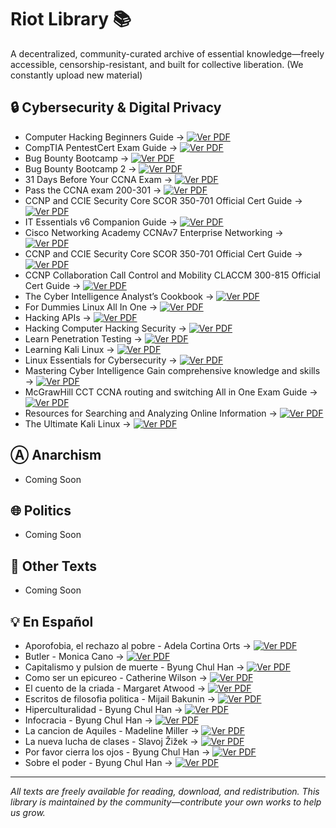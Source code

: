 # Riot Library 📚 
A decentralized, community-curated archive of essential knowledge—freely accessible, censorship-resistant, and built for collective liberation.
(We constantly upload new material)


## 🔒 Cybersecurity & Digital Privacy
 
- Computer Hacking Beginners Guide → [![Ver PDF](https://img.shields.io/badge/Descargar_PDF-Google_Drive-blue?style=for-the-badge&logo=googledrive)](https://drive.google.com/uc?export=download&id=1HQboYqC0Qu3N38t3u5gCzwtN7lpT_uBG)
- CompTIA PentestCert Exam Guide → [![Ver PDF](https://img.shields.io/badge/Descargar_PDF-Google_Drive-blue?style=for-the-badge&logo=googledrive)](https://drive.google.com/uc?export=download&id=1Lv-dqelchvb9SYrvuKg8zuE4FSyxKe1f)
- Bug Bounty Bootcamp → [![Ver PDF](https://img.shields.io/badge/Descargar_PDF-Google_Drive-blue?style=for-the-badge&logo=googledrive)](https://drive.google.com/uc?export=download&id=1f_N8uUWdZ50pQ3zSGj8YQw_7NbGgSi8P)
- Bug Bounty Bootcamp 2 → [![Ver PDF](https://img.shields.io/badge/Descargar_PDF-Google_Drive-blue?style=for-the-badge&logo=googledrive)](https://drive.google.com/uc?export=download&id=1hjRRASplcojx5zYI3SEostR4YE1Dobe7)
- 31 Days Before Your CCNA Exam → [![Ver PDF](https://img.shields.io/badge/Descargar_PDF-Google_Drive-blue?style=for-the-badge&logo=googledrive)](https://drive.google.com/uc?export=download&id=1QVcMYRjDGUeEXHPCm1kW9ODmDMHRYYIX)
- Pass the CCNA exam 200-301 → [![Ver PDF](https://img.shields.io/badge/Descargar_PDF-Google_Drive-blue?style=for-the-badge&logo=googledrive)](https://drive.google.com/uc?export=download&id=1nzy5W7HdQMeC44BjUn3h2mY65awsdD-z)
- CCNP and CCIE Security Core SCOR 350-701 Official Cert Guide → [![Ver PDF](https://img.shields.io/badge/Descargar_PDF-Google_Drive-blue?style=for-the-badge&logo=googledrive)](https://drive.google.com/uc?export=download&id=10XiDILcIO9m_7vWIxCb1uOCxewmrHrVE)
- IT Essentials v6 Companion Guide → [![Ver PDF](https://img.shields.io/badge/Descargar_PDF-Google_Drive-blue?style=for-the-badge&logo=googledrive)](https://drive.google.com/uc?export=download&id=16VqYGt0vBfCY_sc06xnz7oWXqxlPUXMn)
- Cisco Networking Academy CCNAv7 Enterprise Networking → [![Ver PDF](https://img.shields.io/badge/Descargar_PDF-Google_Drive-blue?style=for-the-badge&logo=googledrive)](https://drive.google.com/uc?export=download&id=1cKJC_yyLjGhUo7uBzaChGQfu6oXZW7J6)
- CCNP and CCIE Security Core SCOR 350-701 Official Cert Guide → [![Ver PDF](https://img.shields.io/badge/Descargar_PDF-Google_Drive-blue?style=for-the-badge&logo=googledrive)](https://drive.google.com/uc?export=download&id=1fKctK65SpKxLsK6a03ljCUL-KQfJqUWV)
- CCNP Collaboration Call Control and Mobility CLACCM 300-815 Official Cert Guide → [![Ver PDF](https://img.shields.io/badge/Descargar_PDF-Google_Drive-blue?style=for-the-badge&logo=googledrive)](https://drive.google.com/uc?export=download&id=13YYrP-C3K9D1vZyv9D8HtOgItEUN2Ver)
- The Cyber Intelligence Analyst’s Cookbook → [![Ver PDF](https://img.shields.io/badge/Descargar_PDF-Google_Drive-blue?style=for-the-badge&logo=googledrive)](https://drive.google.com/uc?export=download&id=1aSpkRmUKpx-XmMZDC_a8DKWQtj4zZfxO)
- For Dummies Linux All In One → [![Ver PDF](https://img.shields.io/badge/Descargar_PDF-Google_Drive-blue?style=for-the-badge&logo=googledrive)](https://drive.google.com/uc?export=download&id=1DdNGIWBs8Xg7jVO8tvtp6beNZw9J8fe-)
- Hacking APIs → [![Ver PDF](https://img.shields.io/badge/Descargar_PDF-Google_Drive-blue?style=for-the-badge&logo=googledrive)](https://drive.google.com/uc?export=download&id=1uA7qbBsH7Z5T9KZm5rXFqqlRkLMKNj6K)
- Hacking Computer Hacking Security → [![Ver PDF](https://img.shields.io/badge/Descargar_PDF-Google_Drive-blue?style=for-the-badge&logo=googledrive)](https://drive.google.com/uc?export=download&id=1ZW1cpfWfxALpMS7PjcuLu308S5Xbhz3s)
- Learn Penetration Testing → [![Ver PDF](https://img.shields.io/badge/Descargar_PDF-Google_Drive-blue?style=for-the-badge&logo=googledrive)](https://drive.google.com/uc?export=download&id=1FEe5LhQ0SLjDqD7HDFXGeNPJtBNSB5FZ)
- Learning Kali Linux → [![Ver PDF](https://img.shields.io/badge/Descargar_PDF-Google_Drive-blue?style=for-the-badge&logo=googledrive)](https://drive.google.com/uc?export=download&id=19EELSWvcCcg9enJNGfoMc2pJvEAOrzyy)
- Linux Essentials for Cybersecurity → [![Ver PDF](https://img.shields.io/badge/Descargar_PDF-Google_Drive-blue?style=for-the-badge&logo=googledrive)](https://drive.google.com/uc?export=download&id=1X8kI8EVcYWZQVjFwtR7a89zUAlm7fcx8)
- Mastering Cyber Intelligence Gain comprehensive knowledge and skills → [![Ver PDF](https://img.shields.io/badge/Descargar_PDF-Google_Drive-blue?style=for-the-badge&logo=googledrive)](https://drive.google.com/uc?export=download&id=1O0S2Y_NJtBr987oFLMPqyRQa7Sq2kdeZ)
- McGrawHill CCT CCNA routing and switching All in One Exam Guide → [![Ver PDF](https://img.shields.io/badge/Descargar_PDF-Google_Drive-blue?style=for-the-badge&logo=googledrive)](https://drive.google.com/uc?export=download&id=1FC7XNE-Pb-QInYljx1JYROrqrf_fjmoZ)
- Resources for Searching and Analyzing Online Information → [![Ver PDF](https://img.shields.io/badge/Descargar_PDF-Google_Drive-blue?style=for-the-badge&logo=googledrive)](https://drive.google.com/uc?export=download&id=1uCptGgngxMm9ePvduRXuQXLgMLs7mQ6P)
- The Ultimate Kali Linux → [![Ver PDF](https://img.shields.io/badge/Descargar_PDF-Google_Drive-blue?style=for-the-badge&logo=googledrive)](https://drive.google.com/uc?export=download&id=1Ij-WspXPMtpgsgCPEM_qOPGANF8suqac)

## Ⓐ Anarchism
 
- Coming Soon

## 🌐 Politics

- Coming Soon

## 📖 Other Texts  

- Coming Soon

## 💡 En Español 

- Aporofobia, el rechazo al pobre - Adela Cortina Orts → [![Ver PDF](https://img.shields.io/badge/Descargar-PDF-red?style=for-the-badge&logo=adobeacrobatreader)](https://github.com/Nikosmico/RiotLibrary/raw/5185583774985ef5bab5cb6a7d4ada54404901ff/books/Aporofobiaelrechazoalpobre%20_AdelaCortinaOrts.pdf)
- Butler - Monica Cano → [![Ver PDF](https://img.shields.io/badge/Descargar-PDF-red?style=for-the-badge&logo=adobeacrobatreader)](https://github.com/Nikosmico/RiotLibrary/raw/f2a2a0a9acfffb8e17d5e5c7d71730d1929f180d/books/Butler_MonicaCano.pdf)
- Capitalismo y pulsion de muerte - Byung Chul Han → [![Ver PDF](https://img.shields.io/badge/Descargar-PDF-red?style=for-the-badge&logo=adobeacrobatreader)](https://github.com/Nikosmico/RiotLibrary/raw/f2a2a0a9acfffb8e17d5e5c7d71730d1929f180d/books/Capitalismoypulsiondemuerte_ByungChulHan.pdf)
- Como ser un epicureo - Catherine Wilson → [![Ver PDF](https://img.shields.io/badge/Descargar-PDF-red?style=for-the-badge&logo=adobeacrobatreader)](https://github.com/Nikosmico/RiotLibrary/raw/f2a2a0a9acfffb8e17d5e5c7d71730d1929f180d/books/Comoserunepicureo_CatherineWilson.pdf)
- El cuento de la criada - Margaret Atwood → [![Ver PDF](https://img.shields.io/badge/Descargar-PDF-red?style=for-the-badge&logo=adobeacrobatreader)](https://github.com/Nikosmico/RiotLibrary/raw/f2a2a0a9acfffb8e17d5e5c7d71730d1929f180d/books/Elcuentodelacriada_MargaretAtwood.pdf)
- Escritos de filosofia politica - Mijail Bakunin → [![Ver PDF](https://img.shields.io/badge/Descargar-PDF-red?style=for-the-badge&logo=adobeacrobatreader)](https://github.com/Nikosmico/RiotLibrary/raw/f2a2a0a9acfffb8e17d5e5c7d71730d1929f180d/books/Escritosdefilosofiapolitica1_MijailBakunin.pdf)
- Hiperculturalidad - Byung Chul Han → [![Ver PDF](https://img.shields.io/badge/Descargar-PDF-red?style=for-the-badge&logo=adobeacrobatreader)](https://github.com/Nikosmico/RiotLibrary/raw/f2a2a0a9acfffb8e17d5e5c7d71730d1929f180d/books/Hiperculturalidad_ByungChulHan.pdf)
- Infocracia - Byung Chul Han → [![Ver PDF](https://img.shields.io/badge/Descargar-PDF-red?style=for-the-badge&logo=adobeacrobatreader)](https://github.com/Nikosmico/RiotLibrary/raw/f2a2a0a9acfffb8e17d5e5c7d71730d1929f180d/books/Infocracia_ByungChulHan.pdf)
- La cancion de Aquiles - Madeline Miller → [![Ver PDF](https://img.shields.io/badge/Descargar-PDF-red?style=for-the-badge&logo=adobeacrobatreader)](https://github.com/Nikosmico/RiotLibrary/raw/f2a2a0a9acfffb8e17d5e5c7d71730d1929f180d/books/LacanciondeAquiles_MadelineMiller.pdf)
- La nueva lucha de clases - Slavoj Žižek → [![Ver PDF](https://img.shields.io/badge/Descargar-PDF-red?style=for-the-badge&logo=adobeacrobatreader)](https://github.com/Nikosmico/RiotLibrary/raw/f2a2a0a9acfffb8e17d5e5c7d71730d1929f180d/books/Lanuevaluchadeclases_Slavojiek.pdf)
- Por favor cierra los ojos - Byung Chul Han → [![Ver PDF](https://img.shields.io/badge/Descargar-PDF-red?style=for-the-badge&logo=adobeacrobatreader)](https://github.com/Nikosmico/RiotLibrary/raw/f2a2a0a9acfffb8e17d5e5c7d71730d1929f180d/books/Porfavorcierralosojos_ByungChulHan.pdf)
- Sobre el poder - Byung Chul Han → [![Ver PDF](https://img.shields.io/badge/Descargar-PDF-red?style=for-the-badge&logo=adobeacrobatreader)](https://github.com/Nikosmico/RiotLibrary/raw/f2a2a0a9acfffb8e17d5e5c7d71730d1929f180d/books/Sobreelpoder_ByungChulHan.pdf)


---

*All texts are freely available for reading, download, and redistribution. This library is maintained by the community—contribute your own works to help us grow.*
